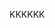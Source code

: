 KKKKKK<question source="labguidepage003Hy867DbH" />
<grouped-questions source="labguidepage003Xl0o62RF" />

